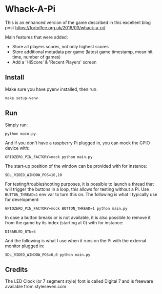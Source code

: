 # Whack-A-Pi

This is an enhanced version of the game described in this excellent blog post https://fortoffee.org.uk/2016/03/whack-a-pi/

Main features that were added:
- Store all players scores, not only highest scores
- Store additional metadata per game (latest game timestamp, mean hit time, number of games)
- Add a 'HiScore' & 'Recent Players' screen

## Install
Make sure you have pyenv installed, then run:

    make setup-venv

## Run
Simply run:

    python main.py

And if you don't have a raspberry Pi plugged in, you can mock the GPIO device with:

    GPIOZERO_PIN_FACTORY=mock python main.py

The start-up position of the window can be provided with for instance:
    
    SDL_VIDEO_WINDOW_POS=10,10

For testing/troubleshooting purposes, it is possible to launch a thread that will trigger the buttons in a loop,
this allows for testing without a Pi. Use `BUTTON_THREAD=1` env var to turn this on. The following is what I typically
use for development:

    GPIOZERO_PIN_FACTORY=mock BUTTON_THREAD=1 python main.py

In case a button breaks or is not available, it is also possible to remove it from the game
by its index (starting at 0) with for instance:

    DISABLED_BTN=4

And the following is what I use when it runs on the Pi with the external monitor plugged in:

    SDL_VIDEO_WINDOW_POS=0,0 python main.py

## Credits
The LED Clock (or 7 segment style) font is called Digital 7 and is freeware available from styleseven.com